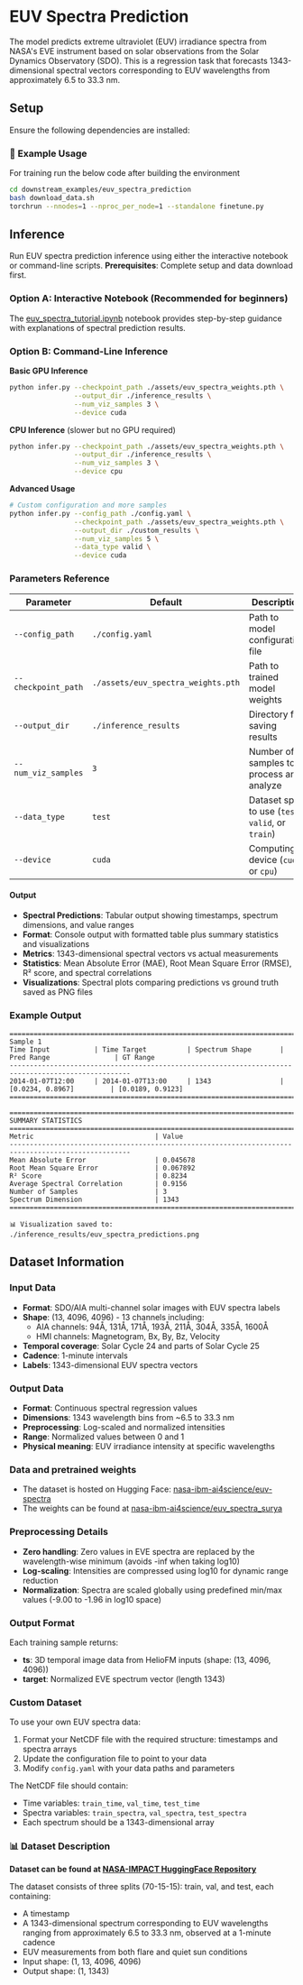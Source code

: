 # EUV Spectra Prediction

The model predicts extreme ultraviolet (EUV) irradiance spectra from NASA's EVE instrument based on solar observations from the Solar Dynamics Observatory (SDO). This is a regression task that forecasts 1343-dimensional spectral vectors corresponding to EUV wavelengths from approximately 6.5 to 33.3 nm.

## Setup

Ensure the following dependencies are installed:

### 🚀 Example Usage

For training run the below code after building the environment

```sh
cd downstream_examples/euv_spectra_prediction
bash download_data.sh
torchrun --nnodes=1 --nproc_per_node=1 --standalone finetune.py
```

## Inference

Run EUV spectra prediction inference using either the interactive notebook or command-line scripts.
**Prerequisites**: Complete setup and data download first.

### Option A: Interactive Notebook (Recommended for beginners)

The [euv_spectra_tutorial.ipynb](euv_spectra_tutorial.ipynb) notebook provides step-by-step guidance with explanations of spectral prediction results.

### Option B: Command-Line Inference

**Basic GPU Inference**
```bash
python infer.py --checkpoint_path ./assets/euv_spectra_weights.pth \
                --output_dir ./inference_results \
                --num_viz_samples 3 \
                --device cuda 
```

**CPU Inference** (slower but no GPU required)
```bash
python infer.py --checkpoint_path ./assets/euv_spectra_weights.pth \
                --output_dir ./inference_results \
                --num_viz_samples 3 \
                --device cpu
```

**Advanced Usage**
```bash
# Custom configuration and more samples
python infer.py --config_path ./config.yaml \
                --checkpoint_path ./assets/euv_spectra_weights.pth \
                --output_dir ./custom_results \
                --num_viz_samples 5 \
                --data_type valid \
                --device cuda
```

### Parameters Reference
| Parameter | Default | Description |
|-----------|---------|-------------|
| `--config_path` | `./config.yaml` | Path to model configuration file |
| `--checkpoint_path` | `./assets/euv_spectra_weights.pth` | Path to trained model weights |
| `--output_dir` | `./inference_results` | Directory for saving results |
| `--num_viz_samples` | `3` | Number of samples to process and analyze |
| `--data_type` | `test` | Dataset split to use (`test`, `valid`, or `train`) |
| `--device` | `cuda` | Computing device (`cuda` or `cpu`) |

#### Output
- **Spectral Predictions**: Tabular output showing timestamps, spectrum dimensions, and value ranges
- **Format**: Console output with formatted table plus summary statistics and visualizations
- **Metrics**: 1343-dimensional spectral vectors vs actual measurements
- **Statistics**: Mean Absolute Error (MAE), Root Mean Square Error (RMSE), R² score, and spectral correlations
- **Visualizations**: Spectral plots comparing predictions vs ground truth saved as PNG files

### Example Output
```
====================================================================================================
Sample 1
Time Input           | Time Target          | Spectrum Shape       | Pred Range                | GT Range                 
----------------------------------------------------------------------------------------------------
2014-01-07T12:00     | 2014-01-07T13:00     | 1343                 | [0.0234, 0.8967]         | [0.0189, 0.9123]        
====================================================================================================

====================================================================================================
SUMMARY STATISTICS
====================================================================================================
Metric                              | Value               
----------------------------------------------------------------------------------------------------
Mean Absolute Error                 | 0.045678            
Root Mean Square Error              | 0.067892            
R² Score                            | 0.8234              
Average Spectral Correlation        | 0.9156              
Number of Samples                   | 3                   
Spectrum Dimension                  | 1343                
====================================================================================================

📊 Visualization saved to: ./inference_results/euv_spectra_predictions.png
```

## Dataset Information

### Input Data
- **Format**: SDO/AIA multi-channel solar images with EUV spectra labels
- **Shape**: (13, 4096, 4096) - 13 channels including:
  - AIA channels: 94Å, 131Å, 171Å, 193Å, 211Å, 304Å, 335Å, 1600Å
  - HMI channels: Magnetogram, Bx, By, Bz, Velocity
- **Temporal coverage**: Solar Cycle 24 and parts of Solar Cycle 25
- **Cadence**: 1-minute intervals
- **Labels**: 1343-dimensional EUV spectra vectors

### Output Data
- **Format**: Continuous spectral regression values
- **Dimensions**: 1343 wavelength bins from ~6.5 to 33.3 nm
- **Preprocessing**: Log-scaled and normalized intensities
- **Range**: Normalized values between 0 and 1
- **Physical meaning**: EUV irradiance intensity at specific wavelengths

### Data and pretrained weights

- The dataset is hosted on Hugging Face: [nasa-ibm-ai4science/euv-spectra](https://huggingface.co/datasets/nasa-ibm-ai4science/euv-spectra/tree/main)
- The weights can be found at [nasa-ibm-ai4science/euv_spectra_surya](https://huggingface.co/nasa-ibm-ai4science/euv_spectra_surya/tree/main)

### Preprocessing Details

- **Zero handling**: Zero values in EVE spectra are replaced by the wavelength-wise minimum (avoids -inf when taking log10)
- **Log-scaling**: Intensities are compressed using log10 for dynamic range reduction
- **Normalization**: Spectra are scaled globally using predefined min/max values (-9.00 to -1.96 in log10 space)

### Output Format
Each training sample returns:
- **ts**: 3D temporal image data from HelioFM inputs (shape: (13, 4096, 4096))
- **target**: Normalized EVE spectrum vector (length 1343)

### Custom Dataset
To use your own EUV spectra data:

1. Format your NetCDF file with the required structure: timestamps and spectra arrays
2. Update the configuration file to point to your data
3. Modify `config.yaml` with your data paths and parameters

The NetCDF file should contain:
- Time variables: `train_time`, `val_time`, `test_time`
- Spectra variables: `train_spectra`, `val_spectra`, `test_spectra`
- Each spectrum should be a 1343-dimensional array

### 📊 Dataset Description

**Dataset can be found at [NASA-IMPACT HuggingFace Repository](https://huggingface.co/datasets/nasa-impact/surya-bench-euv-spectra)**

The dataset consists of three splits (70-15-15): train, val, and test, each containing:
- A timestamp
- A 1343-dimensional spectrum corresponding to EUV wavelengths ranging from approximately 6.5 to 33.3 nm, observed at a 1-minute cadence
- EUV measurements from both flare and quiet sun conditions
- Input shape: (1, 13, 4096, 4096)
- Output shape: (1, 1343)

